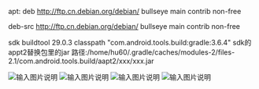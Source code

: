 
apt:
deb http://ftp.cn.debian.org/debian/ bullseye main contrib non-free

deb-src http://ftp.cn.debian.org/debian/ bullseye main contrib non-free

sdk buildtool 29.0.3
classpath "com.android.tools.build:gradle:3.6.4"
sdk的appt2替换包里的jar 路径:/home/hu60/.gradle/caches/modules-2/files-2.1/com.android.tools.build/aapt2/xxx/xxx.jar  

![输入图片说明](https://raw.githubusercontent.com/chenxqiyu/android-build-tools-by-aarch64/main/11.jpg "QQ截图20200329060210.jpg")
![输入图片说明](https://raw.githubusercontent.com/chenxqiyu/android-build-tools-by-aarch64/main/22.png "QQ截图20200329060210.jpg")
![输入图片说明](https://raw.githubusercontent.com/chenxqiyu/android-build-tools-by-aarch64/main/33.png "QQ截图20200329060210.jpg")
![输入图片说明](https://raw.githubusercontent.com/chenxqiyu/android-build-tools-by-aarch64/main/44.jpg "QQ截图20200329060210.jpg")
